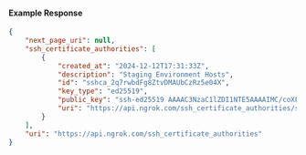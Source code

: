 <!-- Code generated for API Clients. DO NOT EDIT. -->

#### Example Response

```json
{
	"next_page_uri": null,
	"ssh_certificate_authorities": [
		{
			"created_at": "2024-12-12T17:31:33Z",
			"description": "Staging Environment Hosts",
			"id": "sshca_2q7rwbdFg8ZtvDMAUbCzRz5e04X",
			"key_type": "ed25519",
			"public_key": "ssh-ed25519 AAAAC3NzaC1lZDI1NTE5AAAAIMC/coXFHVEOLjam8bDNHmEncxZvHlLBfM71yaEI1DIR",
			"uri": "https://api.ngrok.com/ssh_certificate_authorities/sshca_2q7rwbdFg8ZtvDMAUbCzRz5e04X"
		}
	],
	"uri": "https://api.ngrok.com/ssh_certificate_authorities"
}
```
